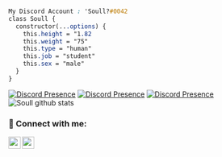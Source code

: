 ```css

My Discord Account : 'Soull?#0042
class Soull {
  constructor(...options) {
    this.height = "1.82
    this.weight = "75"
    this.type = "human"
    this.job = "student"
    this.sex = "male"
  }
}
```
[![Discord Presence](https://lanyard-profile-readme.vercel.app/api/886611712369893426?hideDiscrim=true)](https://discord.com/users/886611712369893426)
[![Discord Presence](https://lanyard-profile-readme.vercel.app/api/903669653933539358?hideDiscrim=true)](https://discord.com/users/903669653933539358)
[![Discord Presence](https://lanyard-profile-readme.vercel.app/api/909560404735324160?hideDiscrim=true)](https://discord.com/users/909560404735324160)
![Soull github stats](https://github-readme-stats.vercel.app/api?username=Soullshu&show_icons=true&theme=tokyonight)                         


### 📩 Connect with me:

[<img align="left" height="24" width="24" src="https://cdn.jsdelivr.net/npm/simple-icons@v4/icons/instagram.svg" />][instagram]
[<img align="left" height="24" width="24" src="https://cdn.jsdelivr.net/npm/simple-icons@v4/icons/discord.svg" />][discord]
<br />


[instagram]: https://www.instagram.com/soull.xyz/
[discord]:https://discord.com/users/886611712369893426
<br />
